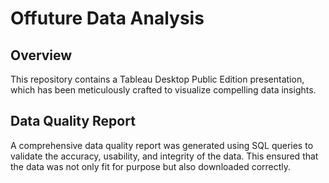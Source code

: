# Offuture Data Analysis

## Overview
This repository contains a Tableau Desktop Public Edition presentation, which has been meticulously crafted to visualize compelling data insights.

## Data Quality Report
A comprehensive data quality report was generated using SQL queries to validate the accuracy, usability, and integrity of the data. This ensured that the data was not only fit for purpose but also downloaded correctly.



